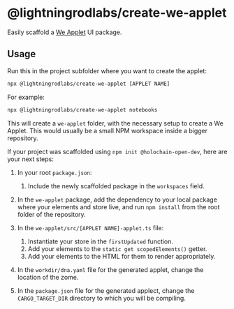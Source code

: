 # @lightningrodlabs/create-we-applet

Easily scaffold a [We Applet](https://npmjs.com/package/@lightningrodlabs/we-applet) UI package.

## Usage

Run this in the project subfolder where you want to create the applet:

```bash
npx @lightningrodlabs/create-we-applet [APPLET NAME]
```

For example:

```bash
npx @lightningrodlabs/create-we-applet notebooks
```

This will create a `we-applet` folder, with the necessary setup to create a We Applet. This would usually be a small NPM workspace inside a bigger repository.


If your project was scaffolded using `npm init @holochain-open-dev`, here are your next steps:

1. In your root `package.json`:
   1. Include the newly scaffolded package in the `workspaces` field.
2. In the `we-applet` package, add the dependency to your local package where your elements and store live, and run `npm install` from the root folder of the repository.
3. In the `we-applet/src/[APPLET NAME]-applet.ts` file:

   1. Instantiate your store in the `firstUpdated` function.
   2. Add your elements to the `static get scopedElements()` getter.
   3. Add your elements to the HTML for them to render appropriately.
4. In the `workdir/dna.yaml` file for the generated applet, change the location of the zome.
5. In the `package.json` file for the generated applect, change the `CARGO_TARGET_DIR` directory to which you will be compiling.